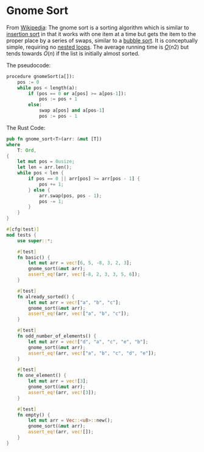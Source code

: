 # Gnome Sort

From [Wikipedia](https://en.wikipedia.org/wiki/Gnome_sort): The gnome sort is a sorting algorithm which is similar to [insertion sort](https://en.wikipedia.org/wiki/Insertion_sort) in that it works with one item at a time but gets the item to the proper place by a series of swaps, similar to a [bubble sort](https://en.wikipedia.org/wiki/Bubble_sort). It is conceptually simple, requiring no [nested loops](https://en.wikipedia.org/wiki/Nested_loop_join). The average running time is [*O*](https://en.wikipedia.org/wiki/Big_O_notation)(*n*2) but tends towards *O*(*n*) if the list is initially almost sorted.

The pseudocode:

```python
procedure gnomeSort(a[]):
    pos := 0
    while pos < length(a):
        if (pos == 0 or a[pos] >= a[pos-1]):
            pos := pos + 1
        else:
            swap a[pos] and a[pos-1]
            pos := pos - 1
```

The Rust Code:

```rust
pub fn gnome_sort<T>(arr: &mut [T])
where
    T: Ord,
{
    let mut pos = 0usize;
    let len = arr.len();
    while pos < len {
        if pos == 0 || arr[pos] >= arr[pos - 1] {
            pos += 1;
        } else {
            arr.swap(pos, pos - 1);
            pos -= 1;
        }
    }
}

#[cfg(test)]
mod tests {
    use super::*;

    #[test]
    fn basic() {
        let mut arr = vec![6, 5, -8, 3, 2, 3];
        gnome_sort(&mut arr);
        assert_eq!(arr, vec![-8, 2, 3, 3, 5, 6]);
    }

    #[test]
    fn already_sorted() {
        let mut arr = vec!["a", "b", "c"];
        gnome_sort(&mut arr);
        assert_eq!(arr, vec!["a", "b", "c"]);
    }

    #[test]
    fn odd_number_of_elements() {
        let mut arr = vec!["d", "a", "c", "e", "b"];
        gnome_sort(&mut arr);
        assert_eq!(arr, vec!["a", "b", "c", "d", "e"]);
    }

    #[test]
    fn one_element() {
        let mut arr = vec![3];
        gnome_sort(&mut arr);
        assert_eq!(arr, vec![3]);
    }

    #[test]
    fn empty() {
        let mut arr = Vec::<u8>::new();
        gnome_sort(&mut arr);
        assert_eq!(arr, vec![]);
    }
}
```

